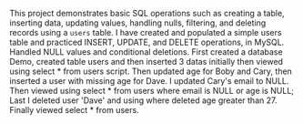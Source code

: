 
This project demonstrates basic SQL operations such as creating a table, inserting data, updating values, handling nulls, filtering, and deleting records using a `users` table.
I have created and populated a simple users table and practiced INSERT, UPDATE, and DELETE operations, in MySQL. Handled NULL values and conditional deletions.
First created a database Demo, created table users and then inserted 3 datas initially then viewed using select * from users script.
Then updated age for Boby and Cary, then inserted a user with missing age for Dave. I updated Cary's email to NULL.
Then viewed using 
select * from users 
where email is NULL or age is NULL;
Last I deleted user 'Dave' and using where deleted age greater than 27.
Finally viewed select * from users.


